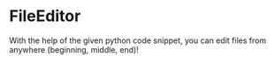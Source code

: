 # FileEditor

With the help of the given python code snippet, you can edit files from anywhere (beginning, middle, end)! 
